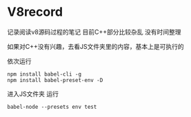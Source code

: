 # V8record
记录阅读v8源码过程的笔记 目前C++部分比较杂乱 没有时间整理

如果对C++没有兴趣，去看JS文件夹里的内容，基本上是可执行的

依次运行
```
npm install babel-cli -g
npm install babel-preset-env -D
```

进入JS文件夹 运行
```
babel-node --presets env test
```
